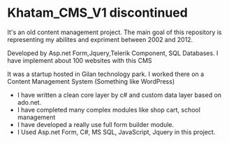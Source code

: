# Khatam_CMS_V1 discontinued
It's an old content management project. The main goal of this repository is representing my abilites and expriment between 2002 and 2012.

Developed by Asp.net Form,Jquery,Telerik Component, SQL Databases. I have implement about 100 websites with this CMS

It was a startup hosted in Gilan technology park. I worked there on a Content Management System (Something like WordPress)
- I have written a clean core layer by c# and custom data layer based on ado.net.
- I have completed many complex modules like shop cart, school management
- I have developed a really use full form builder module.
- I Used Asp.net Form, C#, MS SQL, JavaScript, Jquery in this project.
